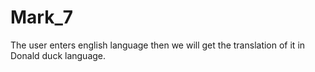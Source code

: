 # Mark_7
The user enters english language then we will get the translation of it in Donald duck language.
